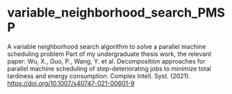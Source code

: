 # variable_neighborhood_search_PMSP
A variable neighborhood search algorithm to solve a parallel machine scheduling problem
Part of my undergraduate thesis work, the relevant paper: Wu, X., Guo, P., Wang, Y. et al. Decomposition approaches for parallel machine scheduling of step-deteriorating jobs to minimize total tardiness and energy consumption. Complex Intell. Syst. (2021). https://doi.org/10.1007/s40747-021-00601-9
